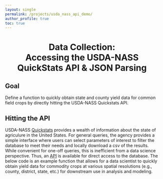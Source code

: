 ```yaml
---
layout: single
permalink: /projects/usda_nass_api_demo/
author_profile: true
toc: true
---
```


<h1 align="center"> Data Collection: <br> Accessing the USDA-NASS QuickStats API & JSON Parsing </h1>

## Goal
Define a function to quickly obtain state and county yield data for common field crops by directly hitting the USDA-NASS Quickstats API. 

## Hitting the API
USDA-NASS [Quickstats](https://quickstats.nass.usda.gov/) provides a wealth of information about the state of agriculure in the United States. For general queries, the agency provides a simple interface where users can select parameters of interest to filter the database to meet their needs and locally download a csv of the results. While convenient for one-off queries, this is inefficient from a data science perspective. Thus, an [API](https://quickstats.nass.usda.gov/api) is available for direct access to the database. The below code is an example function that allows for a data scientist to quickly obtain yield data for commodity crops at various spatial resolutions (e.g., county, district, state, etc.) for downstream use in analysis and modeling. 